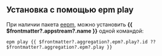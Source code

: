 ## Установка c помощью epm play <Badge v-if="$frontmatter?.aggregation?.epm?.play?.build === 'unofficial'" type="danger" text="Неофициальная сборка" />

При наличии пакета [eepm](/epm), можно установить **{{ $frontmatter?.appstream?.name }}** одной командой:

```shell-vue
epm play {{ $frontmatter?.aggregation?.epm?.play?.id ?? $frontmatter?.aggregation?.epm?.play }}
```
